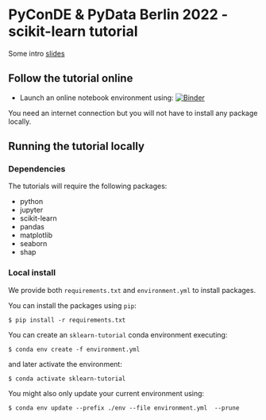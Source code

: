 # PyConDE & PyData Berlin 2022 - scikit-learn tutorial

Some intro [slides](https://docs.google.com/presentation/d/1xPf8vN9-pwZkAq28gbghJ9IWaNO4w-ZKO59193BWs34/edit?usp=sharing)

## Follow the tutorial online

- Launch an online notebook environment using: [![Binder](https://mybinder.org/badge_logo.svg)](https://mybinder.org/v2/gh/glemaitre/pydata_berlin_2022_scikit_learn_tutorial/main)

You need an internet connection but you will not have to install any package
locally.

## Running the tutorial locally

### Dependencies

The tutorials will require the following packages:

* python
* jupyter
* scikit-learn
* pandas
* matplotlib
* seaborn
* shap

### Local install

We provide both `requirements.txt` and `environment.yml` to install packages.

You can install the packages using `pip`:

```
$ pip install -r requirements.txt
```

You can create an `sklearn-tutorial` conda environment executing:

```
$ conda env create -f environment.yml
```

and later activate the environment:

```
$ conda activate sklearn-tutorial
```

You might also only update your current environment using:

```
$ conda env update --prefix ./env --file environment.yml  --prune
```
